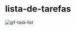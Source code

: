 # lista-de-tarefas
 
![gif-task-list](https://user-images.githubusercontent.com/91165415/154862106-7d1b3bdd-def1-4293-a373-d7a5256dabe8.gif)
